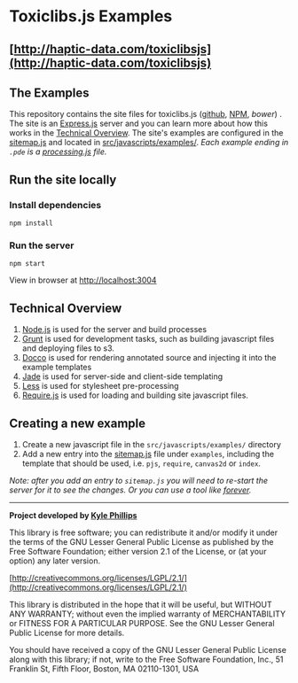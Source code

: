 # Toxiclibs.js Examples
## [http://haptic-data.com/toxiclibsjs](http://haptic-data.com/toxiclibsjs)


## The Examples
This repository contains the site files for toxiclibs.js ([github](http://github.com/hapticdata/toxiclibsjs), [NPM](https://www.npmjs.org/package/toxiclibsjs), _bower_) . The site is an [Express.js](http://expressjs.com) server and you can learn more about how this works in the [Technical Overview](#technical-overview).
The site's examples are configured in the [sitemap.js](https://github.com/hapticdata/toxiclibsjs-examples/blob/master/sitemap.js) and located in [src/javascripts/examples/](https://github.com/hapticdata/toxiclibsjs-examples/tree/master/src/javascripts/examples/). _Each example ending in `.pde` is a [processing.js](http://processingjs.org) file._

## Run the site locally

### Install dependencies
	npm install
### Run the server
	npm start

View in browser at [http://localhost:3004](http://localhost:3004)


## Technical Overview
1.	[Node.js](http://nodejs.org) is used for the server and build processes
1.  [Grunt](http://gruntjs.com) is used for development tasks, such as building javascript files and deploying files to s3.
1.	[Docco](http://jashkenas.github.com/docco/) is used for rendering annotated source and injecting it into the example templates
1.	[Jade](http://github.com/visionmedia/jade) is used for server-side and client-side templating
1.	[Less](http://lesscss.org) is used for stylesheet pre-processing
1.  [Require.js](http://requirejs.org) is used for loading and building site javascript files.


## Creating a new example
1.	Create a new javascript file in the `src/javascripts/examples/` directory
1.	Add a new entry into the [sitemap.js](https://github.com/hapticdata/toxiclibsjs-examples/blob/master/sitemap.js) file under `examples`, including the template that should be used, i.e. `pjs`, `require`, `canvas2d` or `index`.

_Note: after you add an entry to `sitemap.js` you will need to re-start the server for it to see the changes. Or you can use a tool like [forever](https://github.com/nodejitsu/forever)._

__________

**Project developed by [Kyle Phillips](http://haptic-data.com)**



This library is free software; you can redistribute it and/or
modify it under the terms of the GNU Lesser General Public
License as published by the Free Software Foundation; either
version 2.1 of the License, or (at your option) any later version.

[http://creativecommons.org/licenses/LGPL/2.1/](http://creativecommons.org/licenses/LGPL/2.1/)

This library is distributed in the hope that it will be useful,
but WITHOUT ANY WARRANTY; without even the implied warranty of
MERCHANTABILITY or FITNESS FOR A PARTICULAR PURPOSE.  See the GNU
Lesser General Public License for more details.

You should have received a copy of the GNU Lesser General Public
License along with this library; if not, write to the Free Software
Foundation, Inc., 51 Franklin St, Fifth Floor, Boston, MA 02110-1301, USA
